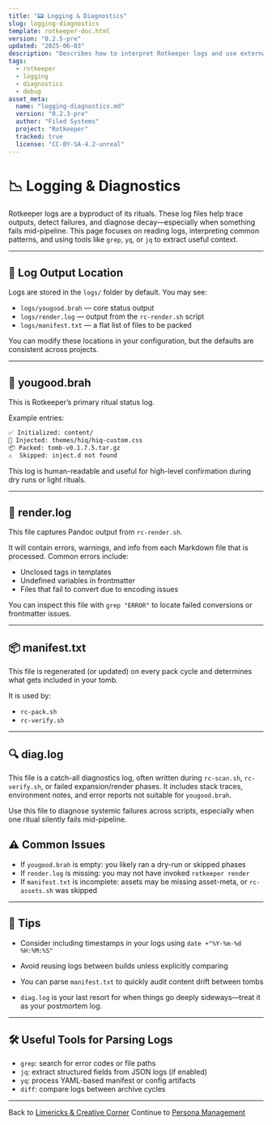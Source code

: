 ```yaml
---
title: "📟 Logging & Diagnostics"
slug: logging-diagnostics
template: rotkeeper-doc.html
version: "0.2.5-pre"
updated: "2025-06-03"
description: "Describes how to interpret Rotkeeper logs and use external tools to debug render failures and asset drift."
tags:
  - rotkeeper
  - logging
  - diagnostics
  - debug
asset_meta:
  name: "logging-diagnostics.md"
  version: "0.2.3-pre"
  author: "Filed Systems"
  project: "Rotkeeper"
  tracked: true
  license: "CC-BY-SA-4.2-unreal"
---
```


# 📉 Logging & Diagnostics

Rotkeeper logs are a byproduct of its rituals. These log files help trace outputs, detect failures, and diagnose decay—especially when something fails mid-pipeline. This page focuses on reading logs, interpreting common patterns, and using tools like `grep`, `yq`, or `jq` to extract useful context.

***

## 📁 Log Output Location

Logs are stored in the `logs/` folder by default. You may see:

- `logs/yougood.brah` — core status output
- `logs/render.log` — output from the `rc-render.sh` script
- `logs/manifest.txt` — a flat list of files to be packed

You can modify these locations in your configuration, but the defaults are consistent across projects.

***

## 🧾 yougood.brah

This is Rotkeeper’s primary ritual status log.

Example entries:
```bash
✅ Initialized: content/
📄 Injected: themes/hiq/hiq-custom.css
📦 Packed: tomb-v0.1.7.5.tar.gz
⚠️  Skipped: inject.d not found
```

This log is human-readable and useful for high-level confirmation during dry runs or light rituals.

***

## 🧪 render.log

This file captures Pandoc output from `rc-render.sh`.

It will contain errors, warnings, and info from each Markdown file that is processed. Common errors include:

- Unclosed tags in templates
- Undefined variables in frontmatter
- Files that fail to convert due to encoding issues

You can inspect this file with `grep "ERROR"` to locate failed conversions or frontmatter issues.

***

## 📦 manifest.txt

This file is regenerated (or updated) on every pack cycle and determines what gets included in your tomb.

It is used by:
- `rc-pack.sh`
- `rc-verify.sh`

***

## 🔍 diag.log

This file is a catch-all diagnostics log, often written during `rc-scan.sh`, `rc-verify.sh`, or failed expansion/render phases. It includes stack traces, environment notes, and error reports not suitable for `yougood.brah`.

Use this file to diagnose systemic failures across scripts, especially when one ritual silently fails mid-pipeline.

## ⚠️ Common Issues

- If `yougood.brah` is empty: you likely ran a dry-run or skipped phases
- If `render.log` is missing: you may not have invoked `rotkeeper render`
- If `manifest.txt` is incomplete: assets may be missing asset-meta, or `rc-assets.sh` was skipped

***

## 🧠 Tips

- Consider including timestamps in your logs using `date +"%Y-%m-%d %H:%M:%S"`
- Avoid reusing logs between builds unless explicitly comparing
- You can parse `manifest.txt` to quickly audit content drift between tombs

- `diag.log` is your last resort for when things go deeply sideways—treat it as your postmortem log.

***

## 🛠 Useful Tools for Parsing Logs

- `grep`: search for error codes or file paths
- `jq`: extract structured fields from JSON logs (if enabled)
- `yq`: process YAML-based manifest or config artifacts
- `diff`: compare logs between archive cycles

***

Back to [Limericks & Creative Corner](limericks-creative-corner.md)
Continue to [Persona Management](persona-management.md)

<!--
LIMERICK

The logger once quietly groaned,
As subroutines echoed and moaned.
Its timestamps were terse,
Each message a curse—
But the tomb’s full condition was known.

SORA PROMPT

"a flickering terminal log writing itself during a ritual, each entry echoing like a chant, timestamps glowing like runes, diagnostic sorrow in grayscale"
-->